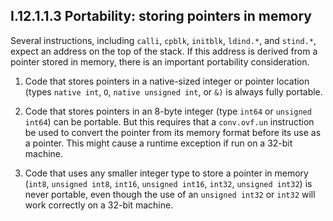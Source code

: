 ## I.12.1.1.3 Portability: storing pointers in memory

Several instructions, including `calli`, `cpblk`, `initblk`, `ldind.*`, and `stind.*`, expect an address on the top of the stack. If this address is derived from a pointer stored in memory, there is an important portability consideration.

 1. Code that stores pointers in a native-sized integer or pointer location (types `native int`, `O`, `native unsigned int`, or `&)` is always fully portable.

 2. Code that stores pointers in an 8-byte integer (type `int64` or `unsigned int64`) can be portable. But this requires that a `conv.ovf.un` instruction be used to convert the pointer from its memory format before its use as a pointer. This might cause a runtime exception if run on a 32-bit machine.

 3. Code that uses any smaller integer type to store a pointer in memory (`int8`, `unsigned int8`, `int16`, `unsigned int16`, `int32`, `unsigned int32`) is never portable, even though the use of an `unsigned int32` or `int32` will work correctly on a 32-bit machine.
